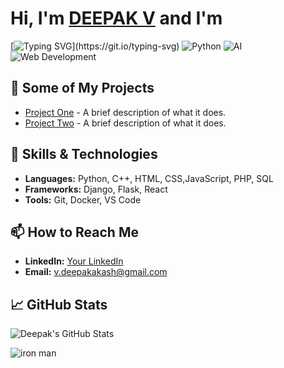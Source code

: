 # Hi, I'm [**DEEPAK V**](www.linkedin.com/in/deepak-akash) and I'm
[![Typing SVG](https://readme-typing-svg.demolab.com/?lines=AI+Enthusiast;A+Software+Developer;A+Python+Developer;A+Web+Developer;Explorer+Of+Technologies;)](https://git.io/typing-svg)
![Python](https://img.shields.io/badge/Python-3.9-blue)
![AI](https://img.shields.io/badge/AI-Enthusiast-green)
![Web Development](https://img.shields.io/badge/Web%20Development-React%2C%20Node.js-red)

## 🌟 Some of My Projects

- [Project One](https://github.com/yourusername/project-one) - A brief description of what it does.
- [Project Two](https://github.com/yourusername/project-two) - A brief description of what it does.

## 🚀 Skills & Technologies

- **Languages:** Python, C++, HTML, CSS,JavaScript, PHP, SQL
- **Frameworks:** Django, Flask, React
- **Tools:** Git, Docker, VS Code

 
## 📫 How to Reach Me

- **LinkedIn:** [Your LinkedIn](https://www.linkedin.com/in/deepak-akash)
- **Email:** [v.deepakakash@gmail.com](mailto:v.deepakakash@gmail.com)

## 📈 GitHub Stats

![Deepak's GitHub Stats](https://github-readme-stats.vercel.app/api?username=yourusername&show_icons=true&hide_title=true&count_private=true&hide=prs)



![iron man](https://github.com/user-attachments/assets/27f39adb-cb9c-42b9-a596-136f04c0185a)
